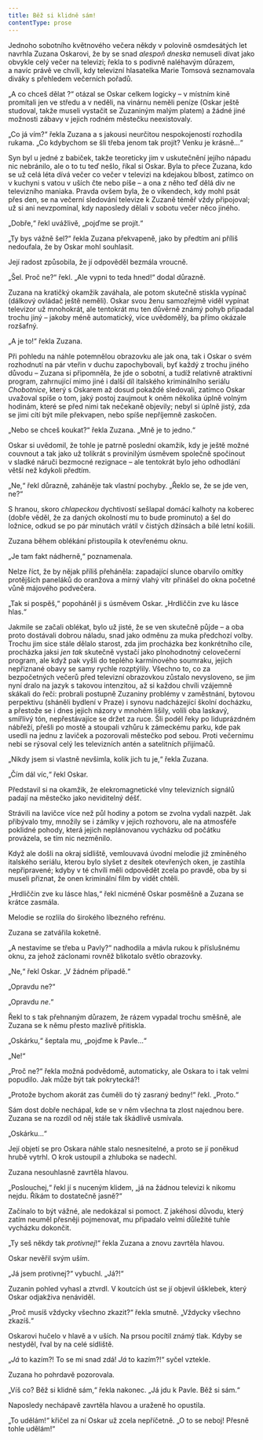 ```yaml
---
title: Běž si klidně sám!
contentType: prose
---
```


  

Jednoho sobotního květnového večera někdy v polovině osmdesátých let navrhla Zuzana Oskarovi, že by se snad _alespoň dneska_ nemuseli dívat jako obvykle celý večer na televizi; řekla to s podivně naléhavým důrazem, a navíc právě ve chvíli, kdy televizní hlasatelka Marie Tomsová seznamovala diváky s přehledem večerních pořadů.

„A co chceš dělat ?“ otázal se Oskar celkem logicky – v místním kině promítali jen ve středu a v neděli, na vinárnu neměli peníze (Oskar ještě studoval, takže museli vystačit se Zuzaniným malým platem) a žádné jiné možnosti zábavy v jejich rodném městečku neexistovaly.

„Co já vím?“ řekla Zuzana a s jakousi neurčitou nespokojeností rozhodila rukama. „Co kdybychom se šli třeba jenom tak projít? Venku je krásně…“

Syn byl u jedné z babiček, takže teoreticky jim v uskutečnění jejího nápadu nic nebránilo, ale o to tu teď nešlo, říkal si Oskar. Byla to přece Zuzana, kdo se už celá léta dívá večer co večer v televizi na kdejakou blbost, zatímco on v kuchyni s vatou v uších čte nebo píše – a ona z něho teď dělá div ne televizního maniaka. Pravda ovšem byla, že o víkendech, kdy mohl psát přes den, se na večerní sledování televize k Zuzaně téměř vždy připojoval; už si ani nevzpomínal, kdy naposledy dělali v sobotu večer něco jiného.

„Dobře,“ řekl uvážlivě, „pojďme se projít.“

„Ty bys vážně šel?“ řekla Zuzana překvapeně, jako by předtím ani příliš nedoufala, že by Oskar mohl souhlasit.

Její radost způsobila, že jí odpověděl bezmála vroucně.

„Šel. Proč ne?“ řekl. „Ale vypni to teda hned!“ dodal důrazně.

Zuzana na kratičký okamžik zaváhala, ale potom skutečně stiskla vypínač (dálkový ovládač ještě neměli). Oskar svou ženu samozřejmě viděl vypínat televizor už mnohokrát, ale tentokrát mu ten důvěrně známý pohyb připadal trochu jiný – jakoby méně automatický, více uvědomělý, ba přímo okázale rozšafný.

„A je to!“ řekla Zuzana.

Při pohledu na náhle potemnělou obrazovku ale jak ona, tak i Oskar o svém rozhodnutí na pár vteřin v duchu zapochybovali, byť každý z trochu jiného důvodu – Zuzana si připomněla, že jde o sobotní, a tudíž relativně atraktivní program, zahrnující mimo jiné i další díl italského kriminálního seriálu _Chobotnice_, který s Oskarem až dosud pokaždé sledovali, zatímco Oskar uvažoval spíše o tom, jaký postoj zaujmout k oněm několika úplně volným hodinám, které se před nimi tak nečekaně objevily; nebyl si úplně jistý, zda se jimi cítí být mile překvapen, nebo spíše nepříjemně zaskočen.

„Nebo se chceš koukat?“ řekla Zuzana. „Mně je to jedno.“

Oskar si uvědomil, že tohle je patrně poslední okamžik, kdy je ještě možné couvnout a tak jako už tolikrát s provinilým úsměvem společně spočinout v sladké náruči bezmocné rezignace – ale tentokrát bylo jeho odhodlání větší než kdykoli předtím.

„Ne,“ řekl důrazně, zaháněje tak vlastní pochyby. „Řeklo se, že se jde ven, ne?“

S hranou, skoro _chlapeckou_ dychtivostí sešlapal domácí kalhoty na koberec (dobře věděl, že za daných okolností mu to bude prominuto) a šel do ložnice, odkud se po pár minutách vrátil v čistých džínsách a bílé letní košili.

Zuzana během oblékání přistoupila k otevřenému oknu.

„Je tam fakt nádherně,“ poznamenala.

Nelze říct, že by nějak příliš přeháněla: zapadající slunce obarvilo omítky protějších paneláků do oranžova a mírný vlahý vítr přinášel do okna početné vůně májového podvečera.

„Tak si pospěš,“ popoháněl ji s úsměvem Oskar. „Hrdliččin zve ku lásce hlas.“

Jakmile se začali oblékat, bylo už jisté, že se ven skutečně půjde – a oba proto dostávali dobrou náladu, snad jako odměnu za muka předchozí volby. Trochu jim sice stále dělalo starost, zda jim procházka bez konkrétního cíle, procházka jaksi _jen tak_ skutečně vystačí jako plnohodnotný celovečerní program, ale když pak vyšli do teplého karmínového soumraku, jejich nepřiznané obavy se samy rychle rozptýlily. Všechno to, co za bezpočetných večerů před televizní obrazovkou zůstalo nevysloveno, se jim nyní dralo na jazyk s takovou intenzitou, až si každou chvíli vzájemně skákali do řeči: probrali postupně Zuzaniny problémy v zaměstnání, bytovou perpektivu (sháněli bydlení v Praze) i synovu nadcházející školní docházku, a přestože se i dnes jejich názory v mnohém lišily, volili oba laskavý, smířlivý tón, nepřestávajíce se držet za ruce. Šli podél řeky po liduprázdném nábřeží, přešli po mostě a stoupali vzhůru k zámeckému parku, kde pak usedli na jednu z laviček a pozorovali městečko pod sebou. Proti večernímu nebi se rýsoval celý les televizních antén a satelitních přijímačů.

„Nikdy jsem si vlastně nevšimla, kolik jich tu je,“ řekla Zuzana.

„Čím dál víc,“ řekl Oskar.

Představil si na okamžik, že elekromagnetické vlny televizních signálů padají na městečko jako neviditelný déšť.

Strávili na lavičce více než půl hodiny a potom se zvolna vydali nazpět. Jak přibývalo tmy, množily se i zámlky v jejich rozhovoru, ale na atmosféře poklidné pohody, která jejich neplánovanou vycházku od počátku provázela, se tím nic nezměnilo.

  

Když ale došli na okraj sídliště, vemlouvavá úvodní melodie již zmíněného italského seriálu, kterou bylo slyšet z desítek otevřených oken, je zastihla nepřipravené; kdyby v té chvíli měli odpovědět zcela po pravdě, oba by si museli přiznat, že onen kriminální film by vidět chtěli.

„Hrdliččin zve ku lásce hlas,“ řekl nicméně Oskar posměšně a Zuzana se krátce zasmála.

Melodie se rozlila do širokého líbezného refrénu.

Zuzana se zatvářila koketně.

„A nestavíme se třeba u Pavly?“ nadhodila a mávla rukou k příslušnému oknu, za jehož záclonami rovněž blikotalo světlo obrazovky.

„Ne,“ řekl Oskar. „V žádném případě.“

„Opravdu ne?“

„Opravdu _ne_.“

Řekl to s tak přehnaným důrazem, že rázem vypadal trochu směšně, ale Zuzana se k němu přesto mazlivě přitiskla.

„Oskárku,“ šeptala mu, „pojďme k Pavle…“

„Ne!“

„Proč ne?“ řekla možná podvědomě, automaticky, ale Oskara to i tak velmi popudilo. Jak může být tak pokrytecká?!

„Protože bychom akorát zas čuměli do tý zasraný bedny!“ řekl. „Proto.“

Sám dost dobře nechápal, kde se v něm všechna ta zlost najednou bere. Zuzana se na rozdíl od něj stále tak škádlivě usmívala.

„Oskárku…“

Její objetí se pro Oskara náhle stalo nesnesitelné, a proto se jí poněkud hrubě vytrhl. O krok ustoupil a zhluboka se nadechl.

Zuzana nesouhlasně zavrtěla hlavou.

„Poslouchej,“ řekl jí s nuceným klidem, „já na žádnou televizi k nikomu nejdu. Říkám to dostatečně jasně?“

Začínalo to být vážné, ale nedokázal si pomoct. Z jakéhosi důvodu, který zatím neuměl přesněji pojmenovat, mu připadalo velmi důležité tuhle vycházku dokončit.

„Ty seš někdy tak _protivnej_!“ řekla Zuzana a znovu zavrtěla hlavou.

Oskar nevěřil svým uším.

„Já jsem protivnej?“ vybuchl. „Já?!“

Zuzanin pohled vyhasl a ztvrdl. V koutcích úst se jí objevil úšklebek, který Oskar odjakživa nenáviděl.

„Proč musíš vždycky všechno zkazit?“ řekla smutně. „Vždycky všechno zkazíš.“

Oskarovi hučelo v hlavě a v uších. Na prsou pocítil známý tlak. Kdyby se nestyděl, řval by na celé sídliště.

„_Já_ to kazím?! To se mi snad zdá! _Já_ to kazím?!“ syčel vztekle.

Zuzana ho pohrdavě pozorovala.

„Víš co? Běž si klidně sám,“ řekla nakonec. „Já jdu k Pavle. Běž si sám.“

Naposledy nechápavě zavrtěla hlavou a uraženě ho opustila.

„To udělám!“ křičel za ní Oskar už zcela nepříčetně. „O to se neboj! Přesně tohle udělám!“
